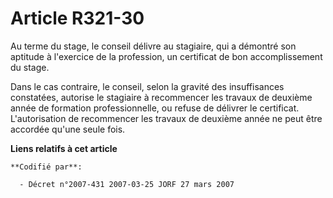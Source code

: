 # Article R321-30

Au terme du stage, le conseil délivre au stagiaire, qui a démontré son aptitude à l'exercice de la profession, un certificat
de bon accomplissement du stage.

Dans le cas contraire, le conseil, selon la gravité des insuffisances constatées, autorise le stagiaire à recommencer les
travaux de deuxième année de formation professionnelle, ou refuse de délivrer le certificat. L'autorisation de recommencer
les travaux de deuxième année ne peut être accordée qu'une seule fois.

**Liens relatifs à cet article**

	**Codifié par**:

	  - Décret n°2007-431 2007-03-25 JORF 27 mars 2007
